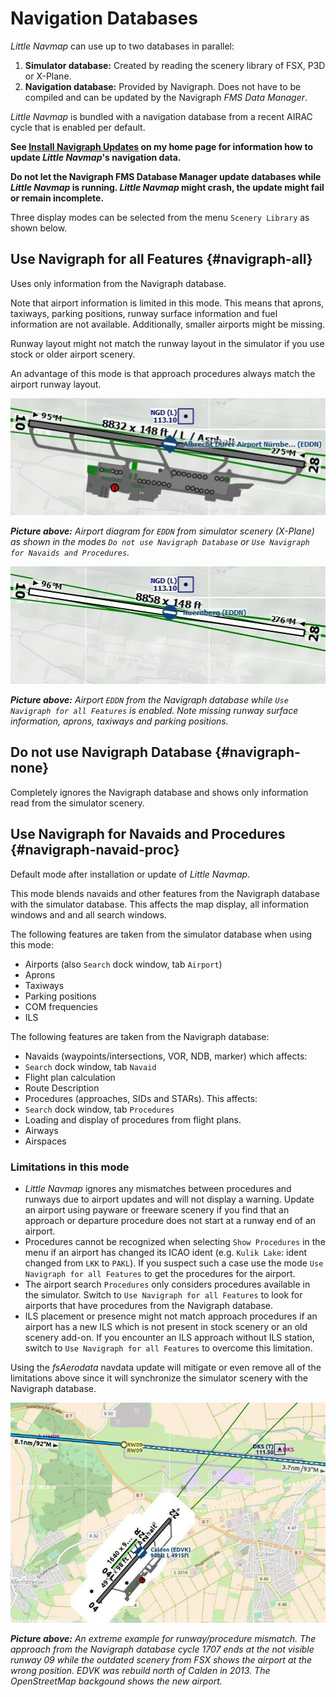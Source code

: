 # Navigation Databases

_Little Navmap_ can use up to two databases in parallel:

1. **Simulator database:** Created by reading the scenery library of FSX, P3D or X-Plane.
2. **Navigation database:** Provided by Navigraph. Does not have to be compiled and can be updated by the Navigraph _FMS Data Manager_.

_Little Navmap_ is bundled with a navigation database from a recent AIRAC cycle that is enabled per default.

**See [Install Navigraph Updates](https://albar965.github.io/littlenavmap_navigraph.html) on my home page for information how to update **_Little Navmap_**'s navigation data.**

**Do not let the Navigraph FMS Database Manager update databases while **_Little Navmap_** is running. **_Little Navmap_** might crash, the update might fail or remain incomplete.**

Three display modes can be selected from the menu `Scenery Library` as shown below.

## Use Navigraph for all Features {#navigraph-all}

Uses only information from the Navigraph database.

Note that airport information is limited in this mode. This means that aprons, taxiways, parking positions, runway surface information and fuel information are not available. Additionally, smaller airports might be missing.

Runway layout might not match the runway layout in the simulator if you use stock or older airport scenery.

An advantage of this mode is that approach procedures always match the airport runway layout.

![Airport from Simulator Scenery](../images/airport_simulator_scenery.jpg "Airport from Simulator Scenery")

_**Picture above:** Airport diagram for _`EDDN`_ from simulator scenery \(X-Plane\) as shown in the modes _`Do not use Navigraph Database`_ or _`Use Navigraph for Navaids and Procedures`_._

![Airport from Navdatabase](../images/airport_navigraph_only.jpg "Airport from Navdatabase")

_**Picture above:** Airport _`EDDN`_ from the Navigraph database while _`Use Navigraph for all Features`_ is enabled. Note missing runway surface information, aprons, taxiways and parking positions._

## Do not use Navigraph Database {#navigraph-none}

Completely ignores the Navigraph database and shows only information read from the simulator scenery.

## Use Navigraph for Navaids and Procedures {#navigraph-navaid-proc}

Default mode after installation or update of _Little Navmap_.

This mode blends navaids and other features from the Navigraph database with the simulator database. This affects the map display, all information windows and and all search windows.

The following features are taken from the simulator database when using this mode:

* Airports \(also `Search` dock window, tab `Airport`\)
* Aprons
* Taxiways
* Parking positions
* COM frequencies
* ILS

The following features are taken from the Navigraph database:

* Navaids \(waypoints/intersections, VOR, NDB, marker\) which affects:
 * `Search` dock window, tab `Navaid`
 * Flight plan calculation
 * Route Description
* Procedures \(approaches, SIDs and STARs\). This affects:
 * `Search` dock window, tab `Procedures`
 * Loading and display of procedures from flight plans.
* Airways
* Airspaces

### Limitations in this mode

* _Little Navmap_ ignores any mismatches between procedures and runways due to airport updates and will not display a warning. Update an airport using payware or freeware scenery if you find that an approach or departure procedure does not start at a runway end of an airport.
* Procedures cannot be recognized when selecting `Show Procedures` in the menu if an airport has changed its ICAO ident \(e.g. `Kulik Lake`: ident changed from `LKK` to `PAKL`\). If you suspect such a case use the mode `Use Navigraph for all Features` to get the procedures for the airport.
* The airport search `Procedures` only considers procedures available in the simulator. Switch to `Use Navigraph for all Features` to look for airports that have procedures from the Navigraph database.
* ILS placement or presence might not match approach procedures if an airport has a new ILS which is not present in stock scenery or an old scenery add-on. If you encounter an ILS approach without ILS station, switch to `Use Navigraph for all Features` to overcome this limitation.

Using the _fsAerodata_ navdata update will mitigate or even remove all of the limitations above since it will synchronize the simulator scenery with the Navigraph database.

![Approach Procedure Mismatch](../images/procedure_mismatch.jpg "Approach Procedure Mismatch")

_**Picture above:** An extreme example for runway/procedure mismatch. The approach from the Navigraph database cycle 1707 ends at the not visible runway 09 while the outdated scenery from FSX shows the airport at the wrong position. EDVK was rebuild north of Calden in 2013. The OpenStreetMap backgound shows the new airport._

